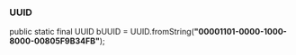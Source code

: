 ### UUID

public static final UUID bUUID = UUID.fromString(**"00001101-0000-1000-8000-00805F9B34FB"**);   <br>
    
    

